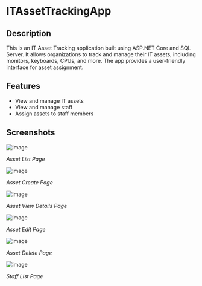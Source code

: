 # ITAssetTrackingApp

## Description
This is an IT Asset Tracking application built using ASP.NET Core and SQL Server. It allows organizations to track and manage their IT assets, including monitors, keyboards, CPUs, and more. The app provides a user-friendly interface for asset assignment.

## Features
- View and manage IT assets
- View and manage staff
- Assign assets to staff members

## Screenshots
![image](https://github.com/user-attachments/assets/e12491f0-bd0e-4807-af71-8d51c28a4620)

*Asset List Page*

![image](https://github.com/user-attachments/assets/40b786b8-84c1-4f69-9fca-7554448f4db5)

*Asset Create Page*

![image](https://github.com/user-attachments/assets/0a6a9e1d-df81-4d75-9637-aae7aaea7e64)

*Asset View Details Page*

![image](https://github.com/user-attachments/assets/359b123e-b94b-467b-9f49-21ae7fb96d9a)

*Asset Edit Page*

![image](https://github.com/user-attachments/assets/a975fdce-7fe0-42f4-8e76-866a9847e75e)

*Asset Delete Page*

![image](https://github.com/user-attachments/assets/4cc9f4ca-2369-41fb-80e8-5c06b76a3dd8)

*Staff List Page*




